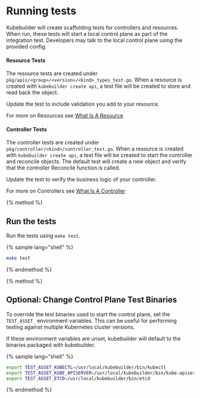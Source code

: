 # Running tests

Kubebuilder will create scaffolding tests for controllers and resources.  When run, these tests will start
a local control plane as part of the integration test.  Developers may talk to the local control plane
using the provided config.

#### Resource Tests

The resource tests are created under `pkg/apis/<group>/<version>/<kind>_types_test.go`.  When a resource
is created with `kubebuilder create api`, a test file will be created to store and read back the object.

Update the test to include validation you add to your resource.

For more on Resources see [What Is A Resource](../basics/what_is_a_resource.md) 

#### Controller Tests

The controller tests are created under `pkg/controller/<kind>/controller_test.go`.  When a resource
is created with `kubebuilder create api`, a test file will be created to start the controller
and reconcile objects.  The default test will create a new object and verify that the controller
Reconcile function is called.

Update the test to verify the business logic of your controller.

For more on Controllers see [What Is A Controller](../basics/what_is_a_controller.md) 

{% method %}
## Run the tests

Run the tests using `make test`.

{% sample lang="shell" %}
```bash
make test
```
{% endmethod %}


{% method %}
## Optional: Change Control Plane Test Binaries

To override the test binaries used to start the control plane, set the `TEST_ASSET_` environment variables.
This can be useful for performing testing against multiple Kubernetes cluster versions.

If these environment variables are unset, kubebuilder will default to the binaries packaged with kubebuilder.

{% sample lang="shell" %}
```bash
export TEST_ASSET_KUBECTL=/usr/local/kubebuilder/bin/kubectl
export TEST_ASSET_KUBE_APISERVER=/usr/local/kubebuilder/bin/kube-apiserver
export TEST_ASSET_ETCD=/usr/local/kubebuilder/bin/etcd
```
{% endmethod %}



